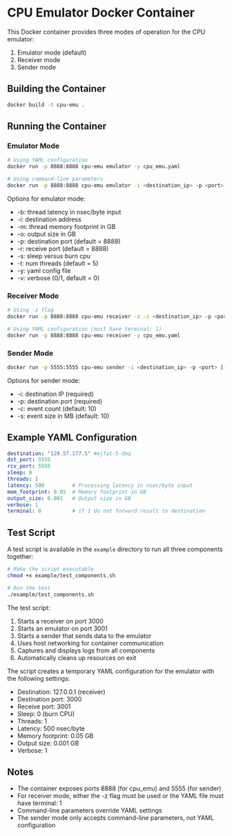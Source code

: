 # CPU Emulator Docker Container

This Docker container provides three modes of operation for the CPU emulator:
1. Emulator mode (default)
2. Receiver mode
3. Sender mode

## Building the Container

```bash
docker build -t cpu-emu .
```

## Running the Container

### Emulator Mode
```bash
# Using YAML configuration
docker run -p 8888:8888 cpu-emu emulator -y cpu_emu.yaml

# Using command-line parameters
docker run -p 8888:8888 cpu-emu emulator -i <destination_ip> -p <port> [options]
```

Options for emulator mode:
- -b: thread latency in nsec/byte input
- -i: destination address
- -m: thread memory footprint in GB
- -o: output size in GB
- -p: destination port (default = 8888)
- -r: receive port (default = 8888)
- -s: sleep versus burn cpu
- -t: num threads (default = 5)
- -y: yaml config file
- -v: verbose (0/1, default = 0)

### Receiver Mode
```bash
# Using -z flag
docker run -p 8888:8888 cpu-emu receiver -z -i <destination_ip> -p <port> [options]

# Using YAML configuration (must have terminal: 1)
docker run -p 8888:8888 cpu-emu receiver -y cpu_emu.yaml
```

### Sender Mode
```bash
docker run -p 5555:5555 cpu-emu sender -i <destination_ip> -p <port> [-c <count>] [-s <size>]
```

Options for sender mode:
- -i: destination IP (required)
- -p: destination port (required)
- -c: event count (default: 10)
- -s: event size in MB (default: 10)

## Example YAML Configuration

```yaml
destination: "129.57.177.5" #ejfat-5-daq
dst_port: 5555
rcv_port: 5555
sleep: 0
threads: 1
latency: 500         # Processing latency in nsec/byte input
mem_footprint: 0.05  # Memory footprint in GB
output_size: 0.001   # Output size in GB
verbose: 1
terminal: 0          # if 1 do not forward result to destination
```

## Test Script

A test script is available in the `example` directory to run all three components together:

```bash
# Make the script executable
chmod +x example/test_components.sh

# Run the test
./example/test_components.sh
```

The test script:
1. Starts a receiver on port 3000
2. Starts an emulator on port 3001
3. Starts a sender that sends data to the emulator
4. Uses host networking for container communication
5. Captures and displays logs from all components
6. Automatically cleans up resources on exit

The script creates a temporary YAML configuration for the emulator with the following settings:
- Destination: 127.0.0.1 (receiver)
- Destination port: 3000
- Receive port: 3001
- Sleep: 0 (burn CPU)
- Threads: 1
- Latency: 500 nsec/byte
- Memory footprint: 0.05 GB
- Output size: 0.001 GB
- Verbose: 1

## Notes

- The container exposes ports 8888 (for cpu_emu) and 5555 (for sender)
- For receiver mode, either the -z flag must be used or the YAML file must have terminal: 1
- Command-line parameters override YAML settings
- The sender mode only accepts command-line parameters, not YAML configuration 